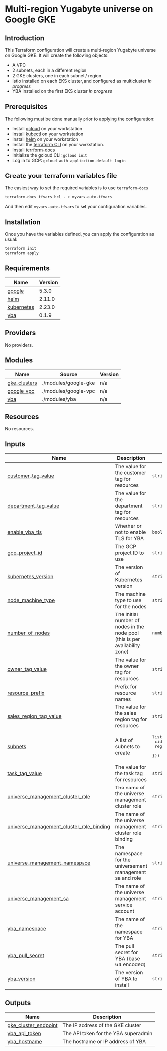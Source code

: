 # Multi-region Yugabyte universe on Google GKE

## Introduction
This Terraform configuration will create a multi-region Yugabyte universe on Google GKE. It will create the following objects:

* A VPC
* 2 subnets, each in a different region
* 2 GKE clusters, one in each subnet / region
* Istio installed on each EKS cluster, and configured as multicluster _In progress_
* YBA installed on the first EKS cluster _In progress_

## Prerequisites

The following must be done manually prior to applying the configuration:

* Install [gcloud](https://cloud.google.com/sdk/docs/install) on your workstation
* Install [kubectl](https://kubernetes.io/docs/tasks/tools/) on your workstation
* Install [helm](https://helm.sh/docs/intro/install/) on your workstation
* Install the [terraform CLI](https://developer.hashicorp.com/terraform/tutorials/aws-get-started/install-cli) on your workstation.
* Install [terrform-docs](https://terraform-docs.io/user-guide/installation/)
* Initialize the gcloud CLI: `gcloud init`
* Log in to GCP: `gcloud auth application-default login`

## Create your terraform variables file

The easiest way to set the required variables is to use `terraform-docs`
```bash
terraform-docs tfvars hcl . > myvars.auto.tfvars
```

And then edit `myvars.auto.tfvars` to set your configuration variables.

## Installation

Once you have the variables defined, you can apply the configuration as usual:

```bash
terraform init
terraform apply
```

<!-- BEGIN_TF_DOCS -->
## Requirements

| Name | Version |
|------|---------|
| <a name="requirement_google"></a> [google](#requirement\_google) | 5.3.0 |
| <a name="requirement_helm"></a> [helm](#requirement\_helm) | 2.11.0 |
| <a name="requirement_kubernetes"></a> [kubernetes](#requirement\_kubernetes) | 2.23.0 |
| <a name="requirement_yba"></a> [yba](#requirement\_yba) | 0.1.9 |

## Providers

No providers.

## Modules

| Name | Source | Version |
|------|--------|---------|
| <a name="module_gke_clusters"></a> [gke\_clusters](#module\_gke\_clusters) | ./modules/google-gke | n/a |
| <a name="module_google_vpc"></a> [google\_vpc](#module\_google\_vpc) | ./modules/google-vpc | n/a |
| <a name="module_yba"></a> [yba](#module\_yba) | ./modules/yba | n/a |

## Resources

No resources.

## Inputs

| Name | Description | Type | Default | Required |
|------|-------------|------|---------|:--------:|
| <a name="input_customer_tag_value"></a> [customer\_tag\_value](#input\_customer\_tag\_value) | The value for the customer tag for resources | `string` | n/a | yes |
| <a name="input_department_tag_value"></a> [department\_tag\_value](#input\_department\_tag\_value) | The value for the department tag for resources | `string` | n/a | yes |
| <a name="input_enable_yba_tls"></a> [enable\_yba\_tls](#input\_enable\_yba\_tls) | Whether or not to enable TLS for YBA | `bool` | `true` | no |
| <a name="input_gcp_project_id"></a> [gcp\_project\_id](#input\_gcp\_project\_id) | The GCP project ID to use | `string` | n/a | yes |
| <a name="input_kubernetes_version"></a> [kubernetes\_version](#input\_kubernetes\_version) | The version of Kubernetes version | `string` | n/a | yes |
| <a name="input_node_machine_type"></a> [node\_machine\_type](#input\_node\_machine\_type) | The machine type to use for the nodes | `string` | n/a | yes |
| <a name="input_number_of_nodes"></a> [number\_of\_nodes](#input\_number\_of\_nodes) | The initial number of nodes in the node pool (this is per availability zone) | `number` | n/a | yes |
| <a name="input_owner_tag_value"></a> [owner\_tag\_value](#input\_owner\_tag\_value) | The value for the owner tag for resources | `string` | n/a | yes |
| <a name="input_resource_prefix"></a> [resource\_prefix](#input\_resource\_prefix) | Prefix for resource names | `string` | n/a | yes |
| <a name="input_sales_region_tag_value"></a> [sales\_region\_tag\_value](#input\_sales\_region\_tag\_value) | The value for the sales region tag for resources | `string` | n/a | yes |
| <a name="input_subnets"></a> [subnets](#input\_subnets) | A list of subnets to create | <pre>list(object({<br>    cidr_range = string<br>    region     = string<br>  }))</pre> | n/a | yes |
| <a name="input_task_tag_value"></a> [task\_tag\_value](#input\_task\_tag\_value) | The value for the task tag for resources | `string` | n/a | yes |
| <a name="input_universe_management_cluster_role"></a> [universe\_management\_cluster\_role](#input\_universe\_management\_cluster\_role) | The name of the universe management cluster role | `string` | n/a | yes |
| <a name="input_universe_management_cluster_role_binding"></a> [universe\_management\_cluster\_role\_binding](#input\_universe\_management\_cluster\_role\_binding) | The name of the universe management cluster role binding | `string` | n/a | yes |
| <a name="input_universe_management_namespace"></a> [universe\_management\_namespace](#input\_universe\_management\_namespace) | The namespace for the universement management sa and role | `string` | n/a | yes |
| <a name="input_universe_management_sa"></a> [universe\_management\_sa](#input\_universe\_management\_sa) | The name of the universe management service account | `string` | n/a | yes |
| <a name="input_yba_namespace"></a> [yba\_namespace](#input\_yba\_namespace) | The name of the namespace for YBA | `string` | n/a | yes |
| <a name="input_yba_pull_secret"></a> [yba\_pull\_secret](#input\_yba\_pull\_secret) | The pull secret for YBA (base 64 encoded) | `string` | n/a | yes |
| <a name="input_yba_version"></a> [yba\_version](#input\_yba\_version) | The version of YBA to install | `string` | n/a | yes |

## Outputs

| Name | Description |
|------|-------------|
| <a name="output_gke_cluster_endpoint"></a> [gke\_cluster\_endpoint](#output\_gke\_cluster\_endpoint) | The IP address of the GKE cluster |
| <a name="output_yba_api_token"></a> [yba\_api\_token](#output\_yba\_api\_token) | The API token for the YBA superadmin |
| <a name="output_yba_hostname"></a> [yba\_hostname](#output\_yba\_hostname) | The hostname or IP address of YBA |
<!-- END_TF_DOCS -->